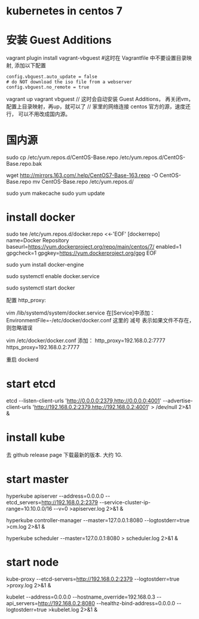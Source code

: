 # kubernetes in centos 7 

# 安装 Guest Additions

vagrant plugin install vagrant-vbguest
#这时在 Vagrantfile 中不要设置目录映射, 添加以下配置

```
config.vbguest.auto_update = false
# do NOT download the iso file from a webserver
config.vbguest.no_remote = true
```

vagrant up
vagrant vbguest
// 这时会自动安装 Guest Additions， 再关闭vm，配置上目录映射，再up，就可以了
// 家里的网络连接 centos 官方的源，速度还行， 可以不用改成国内源。


# 国内源

sudo cp /etc/yum.repos.d/CentOS-Base.repo /etc/yum.repos.d/CentOS-Base.repo.bak

wget http://mirrors.163.com/.help/CentOS7-Base-163.repo -O CentOS-Base.repo
mv CentOS-Base.repo /etc/yum.repos.d/

sudo yum makecache
sudo yum update

# install docker

sudo tee /etc/yum.repos.d/docker.repo <<-'EOF'
[dockerrepo]
name=Docker Repository
baseurl=https://yum.dockerproject.org/repo/main/centos/7/
enabled=1
gpgcheck=1
gpgkey=https://yum.dockerproject.org/gpg
EOF

sudo yum install docker-engine

sudo systemctl enable docker.service

sudo systemctl start docker

配置 http_proxy:

vim /lib/systemd/system/docker.service 在[Service]中添加：
EnvironmentFile=-/etc/docker/docker.conf
这里的 减号 表示如果文件不存在，则忽略错误

vim /etc/docker/docker.conf 添加：
http_proxy=192.168.0.2:7777
https_proxy=192.168.0.2:7777

重启 dockerd

# start etcd
etcd --listen-client-urls 'http://0.0.0.0:2379,http://0.0.0.0:4001' --advertise-client-urls 'http://192.168.0.2:2379,http://192.168.0.2:4001'  > /dev/null 2>&1 &

# install kube
去 github release page 下载最新的版本. 大约 1G.


# start master 

hyperkube apiserver --address=0.0.0.0 --etcd_servers=http://192.168.0.2:2379 --service-cluster-ip-range=10.10.0.0/16 --v=0 >apiserver.log 2>&1 &

hyperkube controller-manager --master=127.0.0.1:8080 --logtostderr=true >cm.log 2>&1 &

hyperkube scheduler --master=127.0.0.1:8080 > scheduler.log 2>&1 &

# start node

kube-proxy --etcd-servers=http://192.168.0.2:2379 --logtostderr=true >proxy.log 2>&1 &

kubelet --address=0.0.0.0 --hostname_override=192.168.0.3 --api_servers=http://192.168.0.2:8080 --healthz-bind-address=0.0.0.0 --logtostderr=true >kubelet.log 2>&1 &



